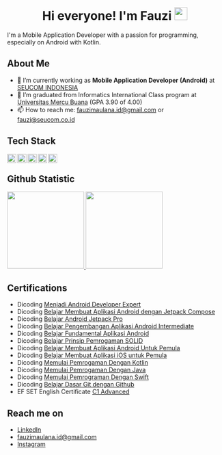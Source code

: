 
<h1 align="center">Hi everyone! I'm Fauzi <img src="https://raw.githubusercontent.com/MartinHeinz/MartinHeinz/master/wave.gif" width="30px"></h1>

I'm a Mobile Application Developer with a passion for programming, especially on Android with Kotlin.

## About Me
- 🌱 I’m currently working as **Mobile Application Developer (Android)** at [SEUCOM INDONESIA](https://seucom.co.id/)
- 🔭 I’m graduated from Informatics International Class program at [Universitas Mercu Buana](https://mercubuana.ac.id/id) (GPA 3.90 of 4.00)
- 📫 How to reach me: fauzimaulana.id@gmail.com or fauzi@seucom.co.id
 
## Tech Stack
  <a href="https://kotlinlang.org/"><img align="left" alt="Kotlin" title="Kotlin" width="21px" src="https://upload.wikimedia.org/wikipedia/commons/thumb/7/74/Kotlin_Icon.png/600px-Kotlin_Icon.png" /></a>
  <a href="https://developer.android.com/jetpack/compose"><img align="left" alt="Kotlin" title="Jetpack Compose" width="21px" src="https://3.bp.blogspot.com/-VVp3WvJvl84/X0Vu6EjYqDI/AAAAAAAAPjU/ZOMKiUlgfg8ok8DY8Hc-ocOvGdB0z86AgCLcBGAsYHQ/s1600/jetpack%2Bcompose%2Bicon_RGB.png" /></a>
  <a href="https://www.java.com/"><img align="left" alt="Java" title="Java" width="21px" src="https://brandslogos.com/wp-content/uploads/images/large/java-logo-1.png" /></a>
  <a href="https://www.mysql.com/"><img align="left" alt="MySQL" title="MySQL" width="21px" src="https://erudisi.com/wp-content/uploads/2015/09/mysql-logo.png" /></a>
  <a href="https://www.python.org/"><img align="left" alt="Python" title="Python" width="21px" src="https://upload.wikimedia.org/wikipedia/commons/thumb/c/c3/Python-logo-notext.svg/110px-Python-logo-notext.svg.png?20100317150552" /></a>
  <br>
  
## Github Statistic
<p align="left">
<a href="https://github.com/fauzimaulanaid">
  <img height="180em" src="https://github-readme-stats-eight-theta.vercel.app/api?username=fauzimaulanaid&show_icons=true&theme=algolia&include_all_commits=true&count_private=true"/>
  <img height="180em" src="https://github-readme-stats-eight-theta.vercel.app/api/top-langs/?username=fauzimaulanaid&layout=compact&langs_count=8&theme=algolia"/>
</a>
</p>

## Certifications
- Dicoding [Menjadi Android Developer Expert](https://www.dicoding.com/certificates/EYX427QQ5ZDL)
- Dicoding [Belajar Membuat Aplikasi Android dengan Jetpack Compose](https://www.dicoding.com/certificates/ERZR0KQQWXYV)
- Dicoding [Belajar Android Jetpack Pro](https://www.dicoding.com/certificates/1OP8L922LZQK)
- Dicoding [Belajar Pengembangan Aplikasi Android Intermediate](https://www.dicoding.com/certificates/1OP851J9QPQK)
- Dicoding [Belajar Fundamental Aplikasi Android](https://www.dicoding.com/certificates/EYX476O1JXDL)
- Dicoding [Belajar Prinsip Pemrogaman SOLID](https://www.dicoding.com/certificates/N72ZDGNDQZYW)
- Dicoding [Belajar Membuat Aplikasi Android Untuk Pemula](https://www.dicoding.com/certificates/2VX32JD6NPYQ)
- Dicoding [Belajar Membuat Aplikasi iOS untuk Pemula](https://www.dicoding.com/certificates/NVP798OKOZR0)
- Dicoding [Memulai Pemrogaman Dengan Kotlin](https://www.dicoding.com/certificates/1OP8DWY58PQK)
- Dicoding [Memulai Pemrogaman Dengan Java](https://www.dicoding.com/certificates/NVP7K1E5RZR0)
- Dicoding [Memulai Pemrograman Dengan Swift](https://www.dicoding.com/certificates/N9ZO4655DZG5)
- Dicoding [Belajar Dasar Git dengan Github](https://www.dicoding.com/certificates/N9ZO77678ZG5)
- EF SET English Certificate [C1 Advanced](https://efset.org/cert/ZvWTUz)

## Reach me on
- <a href="https://linkedin.com/in/fauzimaulana/">LinkedIn</a>
- fauzimaulana.id@gmail.com
- <a href="https://instagram.com/fauzimaulana.id">Instagram</a>



<!---
fauzimaulanaid/fauzimaulanaid is a ✨ special ✨ repository because its `README.md` (this file) appears on your GitHub profile.
You can click the Preview link to take a look at your changes.
- 👋 Hi, I’m @fauzimaulanaid
- 👀 I’m interested in ...
- 🌱 I’m currently learning ...
- 💞️ I’m looking to collaborate on ...
- 📫 How to reach me ...

##  Views and Followers
<a href="https://github.com/alfendio/github-profile-views-counter">
    <img src="https://komarev.com/ghpvc/?username=fauzimaulanaid">
</a>
<a href="https://github.com/alfendio?tab=followers"><img src="https://img.shields.io/github/followers/fauzimaulanaid?label=Followers&style=social" alt="GitHub Badge"></a>
--->
